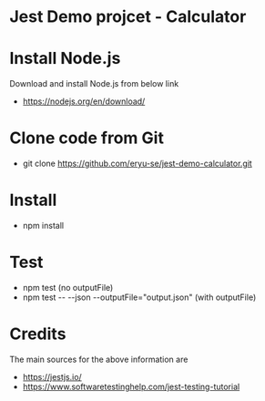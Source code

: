 # Jest Demo projcet - Calculator

# Install Node.js
Download and install Node.js from below link
- https://nodejs.org/en/download/

# Clone code from Git
- git clone https://github.com/eryu-se/jest-demo-calculator.git

# Install
- npm install

# Test
- npm test (no outputFile)
- npm test -- --json --outputFile="output.json" (with outputFile)

# Credits
The main sources for the above information are
- https://jestjs.io/
- https://www.softwaretestinghelp.com/jest-testing-tutorial
